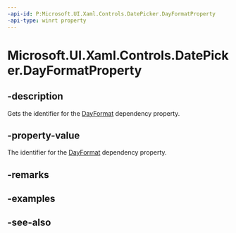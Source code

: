 ```yaml
---
-api-id: P:Microsoft.UI.Xaml.Controls.DatePicker.DayFormatProperty
-api-type: winrt property
---
```


<!-- Property syntax
public Windows.UI.Xaml.DependencyProperty DayFormatProperty { get; }
-->

# Microsoft.UI.Xaml.Controls.DatePicker.DayFormatProperty

## -description
Gets the identifier for the [DayFormat](datepicker_dayformat.md) dependency property.

## -property-value
The identifier for the [DayFormat](datepicker_dayformat.md) dependency property.

## -remarks

## -examples

## -see-also
